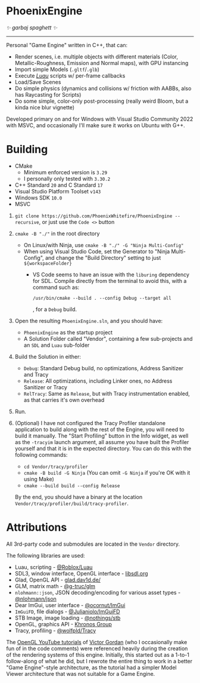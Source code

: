 # PhoenixEngine
*✨ garbaj spaghett ✨*

<hr>

Personal "Game Engine" written in C++, that can:
* Render scenes, i.e. multiple objects with different materials (Color, Metallic-Roughness, Emission and Normal maps), with GPU instancing
* Import simple Models (`.gltf`/`.glb`)
* Execute [*Luau*](https://github.com/luau-lang/luau/) scripts w/ per-frame callbacks
* Load/Save Scenes
* Do simple physics (dynamics and collisions w/ friction with AABBs, also has Raycasting for Scripts)
* Do some simple, color-only post-processing (really weird Bloom, but a kinda nice blur vignette)

Developed primary on and for Windows with Visual Studio Community 2022 with MSVC, and occasionally I'll make sure it works on Ubuntu with G++.

# Building

* CMake
	* Minimum enforced version is `3.29`
	* I personally only tested with `3.30.2`
* C++ Standard `20` and C Standard `17`
* Visual Studio Platform Toolset `v143`
* Windows SDK `10.0`
* MSVC

1. `git clone https://github.com/PhoenixWhitefire/PhoenixEngine --recursive`, or just use the `Code <>` button
2. `cmake -B "./"` in the root directory
    * On Linux/with Ninja, use `cmake -B "./" -G "Ninja Multi-Config"`
    * When using Visual Studio Code, set the Generator to "Ninja Multi-Config", and change the "Build Directory" setting to just `${workspaceFolder}`
        * VS Code seems to have an issue with the `liburing` dependency for SDL. Compile directly from the terminal to avoid this, with a command such as:

            `/usr/bin/cmake --build . --config Debug --target all`

        	, for a `Debug` build.
3. Open the resulting `PhoenixEngine.sln`, and you should have:
	* `PhoenixEngine` as the startup project
	* A Solution Folder called "Vendor", containing a few sub-projects and an `SDL` and `Luau` sub-folder
4. Build the Solution in either:
	* `Debug`: Standard Debug build, no optimizations, Address Sanitizer and Tracy
	* `Release`: All optimizations, including Linker ones, no Address Sanitizer or Tracy
	* `RelTracy`: Same as `Release`, but with Tracy instrumentation enabled, as that carries it's own overhead
6. Run.
7. (Optional) I have not configured the Tracy Profiler standalone application to build along with the rest of the Engine, you will need to build it manually. The "Start Profiling" button in the Info widget, as well as the `-tracyim` launch argument, all assume you have built the Profiler yourself and that it is in the expected directory. You can do this with the following commands:
    * `cd Vendor/tracy/profiler`
    * `cmake -B build -G Ninja` (You can omit `-G Ninja` if you're OK with it using Make)
    * `cmake --build build --config Release`
    
    By the end, you should have a binary at the location `Vendor/tracy/profiler/build/tracy-profiler`.

# Attributions

All 3rd-party code and submodules are located in the `Vendor` directory.

The following libraries are used:

* Luau, scripting - [@Roblox/Luau](https://github.com/Roblox/Luau/)
* SDL3, window interface, OpenGL interface - [libsdl.org](https://libsdl.org/)
* Glad, OpenGL API - [glad.dav1d.de/](https://glad.dav1d.de/)
* GLM, matrix math - [@g-truc/glm](https://github.com/g-truc/glm/)
* `nlohmann::json`, JSON decoding/encoding for various asset types - [@nlohmann/json](https://github.com/nlohmann/json/)
* Dear ImGui, user interface - [@ocornut/ImGui](https://github.com/ocornut/imgui/)
* `ImGuiFD`, file dialogs - [@Julianiolo/ImGuiFD](https://github.com/Julianiolo/ImGuiFD)
* STB Image, image loading - [@nothings/stb](https://github.com/nothings/stb)
* OpenGL, graphics API - [Khronos Group](https://khronos.org/)
* Tracy, profiling - [@wolfpld/Tracy](https://github.com/wolfpld/tracy)

The [OpenGL YouTube tutorials](https://youtube.com/watch?v=XpBGwZNyUh0&list=PLPaoO-vpZnumdcb4tZc4x5Q-v7CkrQ6M-) of [Victor Gordan](https://github.com/VictorGordan/) (who I occasionally make fun of in the code comments) were referenced heavily during the creation of the rendering systems of this engine.
Initially, this started out as a 1-to-1 follow-along of what he did, but I rewrote the entire thing to work in a better "Game Engine"-style architecture, as the tutorial had a simpler Model Viewer architecture that was not suitable for a Game Engine.

